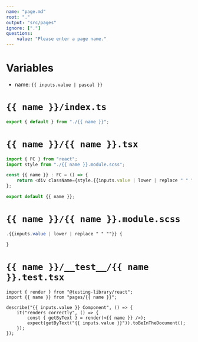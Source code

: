 ```yaml
---
name: "page.md"
root: "."
output: "src/pages"
ignore: ["."]
questions:
    value: "Please enter a page name."
---
```


# Variables

-   name: `{{ inputs.value | pascal }}`

# `{{ name }}/index.ts`

```typescript
export { default } from "./{{ name }}";
```

# `{{ name }}/{{ name }}.tsx`

```typescript
import { FC } from "react";
import style from "./{{ name }}.module.scss";

const {{ name }} : FC = () => {
	return <div className={style.{{inputs.value | lower | replace " " "" }}}>{{inputs.value}}</div>;
};

export default {{ name }};
```

# `{{ name }}/{{ name }}.module.scss`

```scss
.{{inputs.value | lower | replace " " ""}} {

}
```

# `{{ name }}/__test__/{{ name }}.test.tsx`

```tsx
import { render } from "@testing-library/react";
import {{ name }} from "pages/{{ name }}";

describe("{{ inputs.value }} Component", () => {
	it("renders correctly", () => {
		const { getByText } = render(<{{ name }} />);
		expect(getByText("{{ inputs.value }}")).toBeInTheDocument();
	});
});
```
